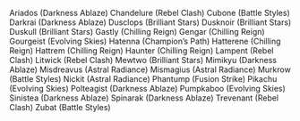 Ariados  (Darkness Ablaze)
Chandelure  (Rebel Clash)
Cubone  (Battle Styles)
Darkrai  (Darkness Ablaze)
Dusclops  (Brilliant Stars)
Dusknoir  (Brilliant Stars)
Duskull  (Brilliant Stars)
Gastly  (Chilling Reign)
Gengar  (Chilling Reign)
Gourgeist  (Evolving Skies)
Hatenna  (Champion’s Path)
Hatterene  (Chilling Reign)
Hattrem  (Chilling Reign)
Haunter (Chilling Reign)
Lampent  (Rebel Clash)
Litwick (Rebel Clash)
Mewtwo  (Brilliant Stars)
Mimikyu  (Darkness Ablaze)
Misdreavus  (Astral Radiance)
Mismagius (Astral Radiance)
Murkrow  (Battle Styles)
Nickit  (Astral Radiance)
Phantump  (Fusion Strike)
Pikachu  (Evolving Skies)
Polteagist  (Darkness Ablaze)
Pumpkaboo  (Evolving Skies)
Sinistea (Darkness Ablaze)
Spinarak  (Darkness Ablaze)
Trevenant  (Rebel Clash)
Zubat  (Battle Styles)